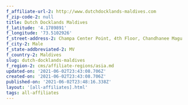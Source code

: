 ```yaml
---
f_affiliate-url-2: http://www.dutchdocklands-maldives.com
f_zip-code-2: null
title: Dutch Docklands Maldives
f_latitude: '4.1789891'
f_longitude: '73.5102926'
f_street-address-2: Champa Center Point, 4th Floor, Chandhanee Magu­
f_city-2: Male­
f_state-addbreviated-2: MV­
f_country-2: Maldives
slug: dutch-docklands-maldives
f_region-2: cms/affiliate-regions/asia.md
updated-on: '2021-06-02T23:43:08.706Z'
created-on: '2021-06-02T23:43:08.706Z'
published-on: '2021-06-02T23:48:16.338Z'
layout: '[all-affiliates].html'
tags: all-affiliates
---
```



